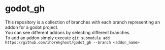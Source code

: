 # godot_gh

This repository is a collection of branches with each branch representing an addon for a godot project.<br>
You can see different addons by selecting different branches. <br>
To add an addon simply execute `git submodule add https://github.com/ihorekghost/godot_gh --branch <addon_name>`

